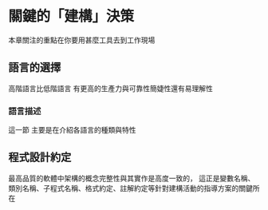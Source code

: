 # 關鍵的「建構」決策
本章關注的重點在你要用甚麼工具去到工作現場
## 語言的選擇
 高階語言比低階語言 有更高的生產力與可靠性簡婕性還有易理解性
 ### 語言描述
 這一節 主要是在介紹各語言的種類與特性
 ## 程式設計約定
 最高品質的軟體中架構的概念完整性與其實作是高度一致的， 這正是變數名稱、類別名稱、子程式名稱、格式約定、註解約定等針對建構活動的指導方案的關鍵所在
 
<!--stackedit_data:
eyJoaXN0b3J5IjpbMTMxOTMwNTY4LC0xNzY0MjQ2NTU5LC0xMT
AxMTQ2NTE0XX0=
-->
